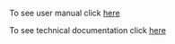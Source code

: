 To see user manual click [here](user-manual)

To see technical documentation click [here](technical)
